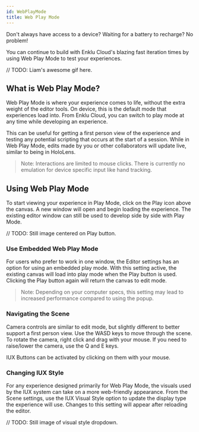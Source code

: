 ```yaml
---
id: WebPlayMode
title: Web Play Mode
---
```


Don't always have access to a device? Waiting for a battery to recharge? No problem!

You can continue to build with Enklu Cloud's blazing fast iteration times by using Web Play Mode to test your experiences.

// TODO: Liam's awesome gif here.

## What is Web Play Mode?

Web Play Mode is where your experience comes to life, without the extra weight of the editor tools. 
On device, this is the default mode that experiences load into. From Enklu Cloud, you can switch to play mode at any time while developing an experience.

This can be useful for getting a first person view of the experience and testing any potential scripting that occurs at the start of a session.
While in Web Play Mode, edits made by you or other collaborators will update live, similar to being in HoloLens.

> Note: Interactions are limited to mouse clicks. There is currently no emulation for device specific input like hand tracking.

## Using Web Play Mode

To start viewing your experience in Play Mode, click on the Play icon above the canvas. 
A new window will open and begin loading the experience. The existing editor window can still be used to develop side by side with Play Mode.

// TODO: Still image centered on Play button.

### Use Embedded Web Play Mode

For users who prefer to work in one window, the Editor settings has an option for using an embedded play mode.
With this setting active, the existing canvas will load into play mode when the Play button is used. 
Clicking the Play button again will return the canvas to edit mode.

> Note: Depending on your computer specs, this setting may lead to increased performance compared to using the popup.

### Navigating the Scene

Camera controls are similar to edit mode, but slightly different to better support a first person view. 
Use the WASD keys to move through the scene. To rotate the camera, right click and drag with your mouse.
If you need to raise/lower the camera, use the Q and E keys. 

IUX Buttons can be activated by clicking on them with your mouse.

### Changing IUX Style

For any experience designed primarily for Web Play Mode, the visuals used by the IUX system can take on a more web-friendly appearance.
From the Scene settings, use the IUX Visual Style option to update the display type the experience will use. 
Changes to this setting will appear after reloading the editor.

// TODO: Still image of visual style dropdown.
